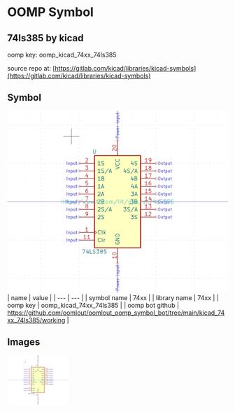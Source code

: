 # OOMP Symbol  
## 74ls385  by kicad  
  
oomp key: oomp_kicad_74xx_74ls385  
  
source repo at: [https://gitlab.com/kicad/libraries/kicad-symbols](https://gitlab.com/kicad/libraries/kicad-symbols)  
## Symbol  
  
[![working.png](working_600.png)](working.png)  
| name | value | 
| --- | --- | 
| symbol name | 74xx | 
| library name | 74xx | 
| oomp key | oomp_kicad_74xx_74ls385 | 
| oomp bot github | https://github.com/oomlout/oomlout_oomp_symbol_bot/tree/main/kicad_74xx_74ls385/working | 
## Images  
  
[![working.png](working_140.png)](working.png)  
